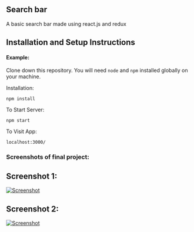 ## Search bar

A basic search bar made using react.js and redux

## Installation and Setup Instructions

#### Example:

Clone down this repository. You will need `node` and `npm` installed globally on your machine.

Installation:

`npm install`

To Start Server:

`npm start`

To Visit App:

`localhost:3000/`

### Screenshots of final project:

## Screenshot 1:
[![Screenshot](https://i.postimg.cc/0N0M5tMV/image1.png)](https://postimg.cc/v1DH3tvn)

## Screenshot 2:
[![Screenshot](https://i.postimg.cc/G35BpTtn/image2.png)](https://postimg.cc/w3DxfvDw)